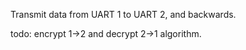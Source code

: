 
Transmit data from UART 1 to UART 2, and backwards.

todo: encrypt 1->2 and decrypt 2->1 algorithm.


